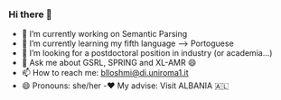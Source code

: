 ### Hi there 👋

- 🔭 I’m currently working on Semantic Parsing
- 🌱 I’m currently learning my fifth language --> Portoguese
- 🤔 I’m looking for a postdoctoral position in industry (or academia...)
- 💬 Ask me about GSRL, SPRING and XL-AMR 😄
- 📫 How to reach me: blloshmi@di.uniroma1.it
- 😄 Pronouns: she/her
-:heart: My advise: Visit ALBANIA 🇦🇱 
<!--
**rexhinab/rexhinab** is a ✨ _special_ ✨ repository because its `README.md` (this file) appears on your GitHub profile.

Here are some ideas to get you started:

- 🔭 I’m currently working on ...
- 🌱 I’m currently learning ...
- 👯 I’m looking to collaborate on ...
- 🤔 I’m looking for help with ...
- 💬 Ask me about ...
- 📫 How to reach me: ...
- 😄 Pronouns: ...
- ⚡ Fun fact: ...
-->
